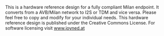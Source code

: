 This is a hardware reference design for a fully compliant Milan endpoint. It converts from a AVB/Milan network to I2S or TDM and vice versa.
Please feel free to copy and modify for your individual needs. This hardware reference design is published under the Creative Commons License. For software licensing visit www.joyned.at
